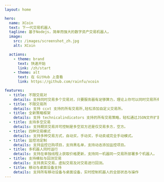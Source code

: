 ```yaml
---
layout: home

hero:
  name: XCoin
  text: 下一代交易机器人
  tagline: 基于Nodejs，简单而强大的数字资产交易机器人。
  image:
    src: /images/screenshot_zh.jpg
    alt: XCoin        

  actions:
    - theme: brand
      text: 快速开始
      link: /zh/start
    - theme: alt
      text: 在 GitHub 上查看
      link: https://github.com/rainfu/xcoin

features:
  - title: 不限交易对
    details: 支持同时交易多个交易对，只要服务器有足够算力，理论上你可以同时交易所有交易对。
  - title: 不限交易所
    details: 支持 ccxt 支持的所有交易所,轻松添加自定义交易所。
  - title: 全新策略框架
    details: 支持 technicalindicators 支持的所有交易策略，轻松通过JSON文件扩展新的策略。
  - title: 支持多空交易
    details: 支持期货交易并可控制是多空双方还是仅交易多方，空方。
  - title: 四种交易模式
    details: 支持多种交易方式，自动买，手动买，手动卖或完全手动模式。
  - title: 监控池定制
    details: 支持监控已购项目，支持黑名单，支持动态添加监控项目。
  - title: 多机器人同时运行
    details: 支持在单独线程上获取价格更新，支持同一机器同一交易所部署多个机器人。
  - title: 支持模拟与回测交易
    details: 支持真实交易，虚拟交易及对交易进行回测。
  - title: 移动与桌面设备支持
    details: 支持所有移动设备与桌面设备，实时控制机器人的全部状态与操作
---
```


